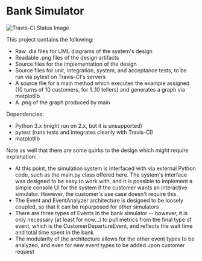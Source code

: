 # Bank Simulator

![Travis-CI Status Image](https://travis-ci.org/DDiPuma/bankSimulator.svg?branch=master)

This project contains the following:
- Raw .dia files for UML diagrams of the system's design
- Readable .png files of the design artifacts
- Source files for the implementation of the design
- Source files for unit, integration, system, and acceptance tests, to be run via pytest on Travis-CI's servers
- A source file for a main method which executes the example assigned (10 turns of 10 customers, for 1..10 tellers) and generates a graph via matplotlib
- A .png of the graph produced by main

Dependencies:
- Python 3.x (might run on 2.x, but it is unsupported)
- pytest (runs tests and integrates cleanly with Travis-CI)
- matplotlib

Note as well that there are some quirks to the design which might require explanation:
- At this point, the simulation system is interfaced with via external Python code, such as the main.py class offered here.  The system's interface was designed to be easy to work with, and it is possible to implement a simple console UI for the system if the customer wants an interactive simulator.  However, the customer's use case doesn't require this.
- The Event and EventAnalyzer architecture is designed to be loosely coupled, so that it can be repurposed for other simulators
- There are three types of Events in the bank simulator -- however, it is only necessary (at least for now...) to pull metrics from the final type of event, which is the CustomerDepartureEvent, and reflects the wait time and total time spent in the bank
- The modularity of the architecture allows for the other event types to be analyzed, and even for new event types to be added upon customer request
